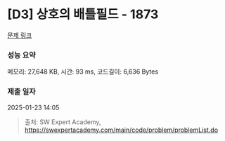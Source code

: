 # [D3] 상호의 배틀필드 - 1873 

[문제 링크](https://swexpertacademy.com/main/code/problem/problemDetail.do?contestProbId=AV5LyE7KD2ADFAXc) 

### 성능 요약

메모리: 27,648 KB, 시간: 93 ms, 코드길이: 6,636 Bytes

### 제출 일자

2025-01-23 14:05



> 출처: SW Expert Academy, https://swexpertacademy.com/main/code/problem/problemList.do